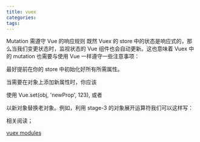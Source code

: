 ```yaml
---
title: vuex
categories:
tags:
---
```


Mutation 需遵守 Vue 的响应规则
既然 Vuex 的 store 中的状态是响应式的，那么当我们变更状态时，监视状态的 Vue 组件也会自动更新。这也意味着 Vuex 中的 mutation 也需要与使用 Vue 一样遵守一些注意事项：

最好提前在你的 store 中初始化好所有所需属性。

当需要在对象上添加新属性时，你应该

使用 Vue.set(obj, 'newProp', 123), 或者

以新对象替换老对象。例如，利用 stage-3 的对象展开运算符我们可以这样写：

相关阅读；

[vuex modules](https://www.mmxiaowu.com/article/591a74f60ef91a5c93a340c4)
